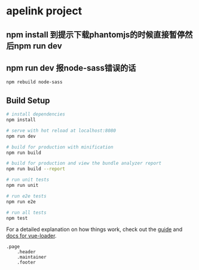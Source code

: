 # apelink project

## npm install 到提示下载phantomjs的时候直接暂停然后npm run dev

## npm run dev 报node-sass错误的话
```
npm rebuild node-sass
```



## Build Setup

``` bash
# install dependencies
npm install

# serve with hot reload at localhost:8080
npm run dev

# build for production with minification
npm run build

# build for production and view the bundle analyzer report
npm run build --report

# run unit tests
npm run unit

# run e2e tests
npm run e2e

# run all tests
npm test
```

For a detailed explanation on how things work, check out the [guide](http://vuejs-templates.github.io/webpack/) and [docs for vue-loader](http://vuejs.github.io/vue-loader).

```
.page
	.header
	.maintainer
	.footer
```